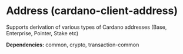 # Address (cardano-client-address)

Supports derivation of various types of Cardano addresses (Base, Enterprise, Pointer, Stake etc) 

**Dependencies:** common, crypto, transaction-common
